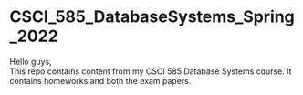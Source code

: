 # CSCI_585_DatabaseSystems_Spring_2022

Hello guys, <br>
This repo contains content from my CSCI 585 Database Systems course. It contains homeworks and both the exam papers.
